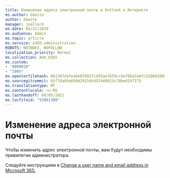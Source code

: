 ```yaml
---
title: Изменение адреса электронной почты в Outlook в Интернете
ms.author: daeite
author: daeite
manager: joallard
ms.date: 04/21/2020
ms.audience: Admin
ms.topic: article
ms.service: o365-administration
ROBOTS: NOINDEX, NOFOLLOW
localization_priority: Normal
ms.collection: Adm_O365
ms.custom:
- "8000010"
- "1995"
ms.openlocfilehash: 0b13d7dafeabb87d027cdd3ae7659ccde79be2abfc328682885bfb0f95c1b442
ms.sourcegitcommit: b5f7da89a650d2915dc652449623c78be6247175
ms.translationtype: MT
ms.contentlocale: ru-RU
ms.lasthandoff: 08/05/2021
ms.locfileid: "53961388"
---
```

# <a name="change-your-email-address"></a>Изменение адреса электронной почты 

Чтобы изменить адрес электронной почты, вам будут необходимы привилегии администратора.
  
Следуйте инструкциям в [Change a user name and email address in Microsoft 365.](https://docs.microsoft.com/microsoft-365/admin/add-users/change-a-user-name-and-email-address)